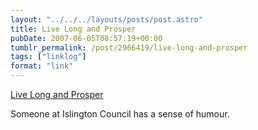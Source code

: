 ```yaml
---
layout: "../../../layouts/posts/post.astro"
title: Live Long and Prosper
pubDate: 2007-06-05T08:57:19+00:00
tumblr_permalink: /post/2966419/live-long-and-prosper
tags: ["linklog"]
format: "link"
---
```


[Live Long and Prosper][1]

Someone at Islington Council has a sense of humour.

[1]: http://www.islington.gov.uk/Community/LifeEvents/55Plus/livelong/
